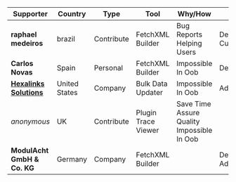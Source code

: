 Supporter|Country|Type|Tool|Why/How|Users|Month
---|---|---|---|---|---|---
**raphael medeiros** | brazil | Contribute | FetchXML Builder | Bug Reports<br/> Helping Users | Developer<br/> Customizer | 2025-04
**Carlos Novas** | Spain | Personal | FetchXML Builder | Impossible In Oob | Developer | 2025-02
[**Hexalinks Solutions**](https://www.hexalinks.com/) | United States | Company | Bulk Data Updater | Impossible In Oob | Administrator | 2025-01
_anonymous_ | UK | Contribute | Plugin Trace Viewer | Save Time<br/> Assure Quality<br/> Impossible In Oob |  | 2025-01
**ModulAcht GmbH & Co. KG** | Germany | Company | FetchXML Builder |  | Developer<br/> Administrator | 2024-11
